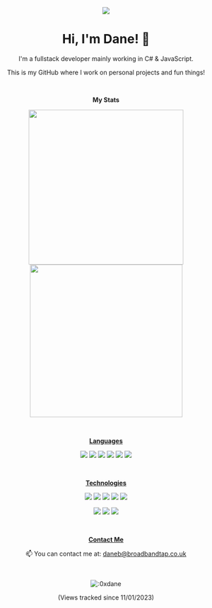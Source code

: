 <p align='center'>
    <img src="https://i.ppy.sh/961d896ce9baf53bd2ed17f897f9c72d297fb3bc/68747470733a2f2f7374617469632e77696b69612e6e6f636f6f6b69652e6e65742f706f6b656d6f6e2f696d616765732f332f33642f4d696d696b79755f53532e6769662f7265766973696f6e2f6c61746573743f63623d3230323030313038323335333231" />
</p>

<h1 align='center'>
  Hi, I'm Dane! 👋
</h1>

<p align='center'>
  I'm a fullstack developer mainly working in C# & JavaScript.
</p>
<p align='center'>
  This is my GitHub where I work on personal projects and fun things!
</p>

<br>

<p align='center'>
  <b>My Stats</b>
</p>

<p align='center'>
  <a href="#"><img src="https://github-readme-stats.vercel.app/api?username=przdox&show_icons=true&count_private=true&theme=tokyonight" width="350"></a>
  <a href="#"><img src="https://github-readme-stats.vercel.app/api/top-langs/?username=przdox&layout=compact&theme=tokyonight" width="345"></a>
</p>

<br>

<p align='center'>
  <b><u>Languages</u></b>
</p>

<p align='center'>
  <a><img src="https://img.shields.io/badge/C%23-239120?style=for-the-badge&logo=c-sharp&logoColor=white"></a>
  <a><img src="https://img.shields.io/badge/JavaScript-323330?style=for-the-badge&logo=javascript&logoColor=F7DF1E"></a>
  <a><img src="https://img.shields.io/badge/TypeScript-007ACC?style=for-the-badge&logo=typescript&logoColor=white"></a>
  <a><img src="https://img.shields.io/badge/HTML5-E34F26?style=for-the-badge&logo=html5&logoColor=white"></a>
  <a><img src="https://img.shields.io/badge/CSS3-1572B6?style=for-the-badge&logo=css3&logoColor=white"></a>
  <a><img src="https://img.shields.io/badge/powershell-5391FE?style=for-the-badge&logo=powershell&logoColor=white"></a>

</p>

<br>

<p align='center'>
  <b><u>Technologies</u></b>
</p>

<p align='center'>
  <a><img src="https://img.shields.io/badge/Docker-2CA5E0?style=for-the-badge&logo=docker&logoColor=white"></a>
  <a><img src="https://img.shields.io/badge/kubernetes-326ce5.svg?&style=for-the-badge&logo=kubernetes&logoColor=white"></a>
  <a><img src="https://img.shields.io/badge/Node%20js-339933?style=for-the-badge&logo=nodedotjs&logoColor=white"></a>
  <a><img src="https://img.shields.io/badge/Terraform-7B42BC?style=for-the-badge&logo=terraform&logoColor=white"></a>
  <a><img src="https://img.shields.io/badge/Insomnia-5849be?style=for-the-badge&logo=Insomnia&logoColor=white"></a>
</p>
<p align='center'>
  <a><img src="https://img.shields.io/badge/microsoft%20azure-0089D6?style=for-the-badge&logo=microsoft-azure&logoColor=white"></a>
  <a><img src="https://img.shields.io/badge/Amazon_AWS-FF9900?style=for-the-badge&logo=amazonaws&logoColor=white"></a>
  <a><img src="https://img.shields.io/badge/Cloudflare-F38020?style=for-the-badge&logo=Cloudflare&logoColor=white"></a>
</p>

<br>

<p align='center'>
  <b><u>Contact Me</u></b>
</p>

<p align='center'>
  📫 You can contact me at: <a href="mailto:daneb@broadbandtap.co.uk">daneb@broadbandtap.co.uk</a>
</p>

<br>

<p align='center'>
    <img src="https://moe-counter.glitch.me/get/@przdox?theme=moebooru" alt=":0xdane" />
</p>

<p align='center'>
(Views tracked since 11/01/2023)
</p>




<!---
przdox/przdox is a ✨ special ✨ repository because its `README.md` (this file) appears on your GitHub profile.
You can click the Preview link to take a look at your changes.
--->
